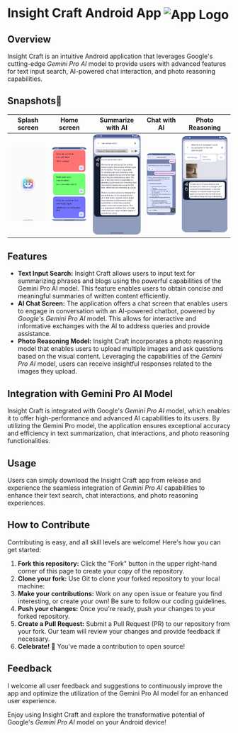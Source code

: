 # Insight Craft Android App <img align="right" src="src/main/ic_launcher-playstore.png" style ="padding:4px" alt="App Logo">

## Overview
Insight Craft is an intuitive Android application that leverages Google's cutting-edge *Gemini Pro AI* model to provide users with advanced features for text input search, AI-powered chat interaction, and photo reasoning capabilities.

## Snapshots📸

| Splash screen          | Home screen          | Summarize with AI         | Chat with AI         | Photo Reasoning           |
|------------------------|----------------------|---------------------------|----------------------|---------------------------|
| ![](Photos/Splash.png) | ![](Photos/Home.png) | ![](Photos/Summarize.png) | ![](Photos/Chat.png) | ![](Photos/Reasoning.png) |

## Features
- **Text Input Search:** Insight Craft allows users to input text for summarizing phrases and blogs using the powerful capabilities of the Gemini Pro AI model. This feature enables users to obtain concise and meaningful summaries of written content efficiently.
- **AI Chat Screen:** The application offers a chat screen that enables users to engage in conversation with an AI-powered chatbot, powered by *Google's Gemini Pro AI* model. This allows for interactive and informative exchanges with the AI to address queries and provide assistance.
- **Photo Reasoning Model:** Insight Craft incorporates a photo reasoning model that enables users to upload multiple images and ask questions based on the visual content. Leveraging the capabilities of the *Gemini Pro AI* model, users can receive insightful responses related to the images they upload.

## Integration with Gemini Pro AI Model
Insight Craft is integrated with Google's *Gemini Pro AI* model, which enables it to offer high-performance and advanced AI capabilities to its users. By utilizing the Gemini Pro model, the application ensures exceptional accuracy and efficiency in text summarization, chat interactions, and photo reasoning functionalities.

## Usage
Users can simply download the Insight Craft app from release and experience the seamless integration of *Gemini Pro AI* capabilities to enhance their text search, chat interactions, and photo reasoning experiences.

## How to Contribute
Contributing is easy, and all skill levels are welcome! Here's how you can get started:
1. **Fork this repository:** Click the "Fork" button in the upper right-hand corner of this page to create your copy of the repository.
2. **Clone your fork:** Use Git to clone your forked repository to your local machine:
3. **Make your contributions:** Work on any open issue or feature you find interesting, or create your own! Be sure to follow our coding guidelines.
4. **Push your changes:** Once you're ready, push your changes to your forked repository.
5. **Create a Pull Request:** Submit a Pull Request (PR) to our repository from your fork. Our team will review your changes and provide feedback if necessary.
6. **Celebrate!** 🎉 You've made a contribution to open source!

## Feedback
I welcome all user feedback and suggestions to continuously improve the app and optimize the utilization of the Gemini Pro AI model for an enhanced user experience.

Enjoy using Insight Craft and explore the transformative potential of Google's *Gemini Pro AI* model on your Android device!
